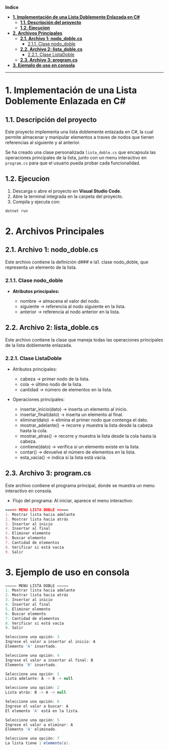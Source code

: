 **Indice**


- [**1. Implementación de una Lista Doblemente Enlazada en C#**](#1-implementación-de-una-lista-doblemente-enlazada-en-c)
	- [**1.1. Descripción del proyecto**](#11-descripción-del-proyecto)
	- [**1.2. Ejecucion**](#12-ejecucion)
- [**2. Archivos Principales**](#2-archivos-principales)
	- [**2.1. Archivo 1: nodo\_doble.cs**](#21-archivo-1-nodo_doblecs)
		- [2.1.1. Clase nodo\_doble](#211-clase-nodo_doble)
	- [**2.2. Archivo 2: lista\_doble.cs**](#22-archivo-2-lista_doblecs)
		- [2.2.1. Clase ListaDoble](#221-clase-listadoble)
	- [**2.3. Archivo 3: program.cs**](#23-archivo-3-programcs)
- [**3. Ejemplo de uso en consola**](#3-ejemplo-de-uso-en-consola)

---

# **1. Implementación de una Lista Doblemente Enlazada en C#**

## **1.1. Descripción del proyecto**
Este proyecto implementa una lista doblemente enlazada en C#, la cual permite almacenar y manipular elementos a traves de nodos que tienen referencias al siguiente y al anterior.  

Se ha creado una clase personalizada `lista_doble.cs` que encapsula las operaciones principales de la lista, junto con un menu interactivo en `program.cs` para que el usuario pueda probar cada funcionalidad.  

## **1.2. Ejecucion**
1. Descarga o abre el proyecto en **Visual Studio Code**.  
2. Abre la terminal integrada en la carpeta del proyecto.  
3. Compila y ejecuta con:  

```bash
dotnet run
```


# **2. Archivos Principales**

## **2.1. Archivo 1: nodo_doble.cs**

Este archivo contiene la definición d### e la1. clase nodo_doble, que representa un elemento de la lista.

### 2.1.1. Clase nodo_doble

- **Atributos principales:**

	- nombre -> almacena el valor del nodo.
	- siguiente -> referencia al nodo siguiente en la lista.
	- anterior -> referencia al nodo anterior en la lista.

## **2.2. Archivo 2: lista_doble.cs**

Este archivo contiene la clase que maneja todas las operaciones principales de la lista doblemente enlazada.

### 2.2.1. Clase ListaDoble

- Atributos principales:

	- cabeza -> primer nodo de la lista.
	- cola -> último nodo de la lista.
	- cantidad -> número de elementos en la lista.

- Operaciones principales:

	- insertar_inicio(dato) -> inserta un elemento al inicio.
	- insertar_final(dato) -> inserta un elemento al final.
	- eliminar(dato) -> elimina el primer nodo que contenga el dato.
	- mostrar_adelante() -> recorre y muestra la lista desde la cabeza hasta la cola.
	- mostrar_atras() -> recorre y muestra la lista desde la cola hasta la cabeza.
	- contiene(dato) -> verifica si un elemento existe en la lista.
	- contar() -> devuelve el número de elementos en la lista.
	- esta_vacia() -> indica si la lista está vacía.

## **2.3. Archivo 3: program.cs**

Este archivo contiene el programa principal, donde se muestra un menu interactivo en consola.

- Flujo del programa:
Al iniciar, aparece el menu interactivo:

```markdown
===== MENU LISTA DOBLE =====
1. Mostrar lista hacia adelante
2. Mostrar lista hacia atrás
3. Insertar al inicio
4. Insertar al final
5. Eliminar elemento
6. Buscar elemento
7. Cantidad de elementos
8. Verificar si está vacía
9. Salir
```

# **3. Ejemplo de uso en consola**
```csharp
===== MENU LISTA DOBLE =====
1. Mostrar lista hacia adelante
2. Mostrar lista hacia atrás
3. Insertar al inicio
4. Insertar al final
5. Eliminar elemento
6. Buscar elemento
7. Cantidad de elementos
8. Verificar si está vacía
9. Salir
```
```csharp
Seleccione una opción: 3
Ingrese el valor a insertar al inicio: A
Elemento 'A' insertado.
```
```csharp
Seleccione una opción: 4
Ingrese el valor a insertar al final: B
Elemento 'B' insertado.
```
```csharp
Seleccione una opción: 1
Lista adelante: A -> B -> null
```
```csharp
Seleccione una opción: 2
Lista atrás: B -> A -> null
```
```csharp
Seleccione una opción: 6
Ingrese el valor a buscar: A
El elemento 'A' está en la lista.
```
```csharp
Seleccione una opción: 5
Ingrese el valor a eliminar: A
Elemento 'A' eliminado.
```
```csharp
Seleccione una opción: 7
La lista tiene 1 elemento(s).
```
